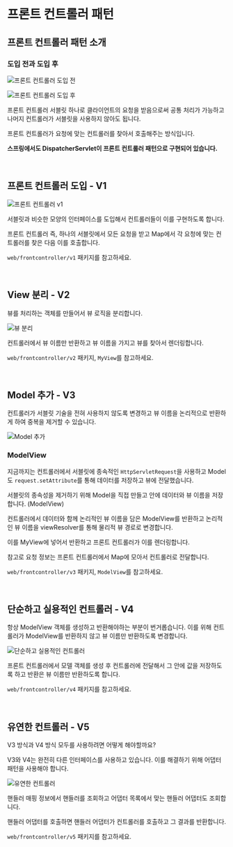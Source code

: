 # 프론트 컨트롤러 패턴

## 프론트 컨트롤러 패턴 소개

### 도입 전과 도입 후

![프론트 컨트롤러 도입 전](../image/before_frontcontroller.png)

![프론트 컨트롤러 도입 후](../image/after_frontcontroller.png)

프론트 컨트롤러 서블릿 하나로 클라이언트의 요청을 받음으로써 공통 처리가 가능하고 나머지 컨트롤러가 서블릿을 사용하지 않아도 됩니다.

프론트 컨트롤러가 요청에 맞는 컨트롤러를 찾아서 호출해주는 방식입니다.

**스프링에서도 DispatcherServlet이 프론트 컨트롤러 패턴으로 구현되어 있습니다.**

<br>

## 프론트 컨트롤러 도입 - V1

![프론트 컨트롤러 v1](../image/front_controller_v1.png)

서블릿과 비슷한 모양의 인터페이스를 도입해서 컨트롤러들이 이를 구현하도록 합니다.

프론트 컨트롤러 즉, 하나의 서블릿에서 모든 요청을 받고 Map에서 각 요청에 맞는 컨트롤러를 찾은 다음 이를 호출합니다.

`web/frontcontroller/v1` 패키지를 참고하세요.

<br>

## View 분리 - V2 

뷰를 처리하는 객체를 만들어서 뷰 로직을 분리합니다.

![뷰 분리](../image/divide_view.png)

컨트롤러에서 뷰 이름만 반환하고 뷰 이름을 가지고 뷰를 찾아서 렌더링합니다.

`web/frontcontroller/v2` 패키지, `MyView`를 참고하세요.

<br>

## Model 추가 - V3

컨트롤러가 서블릿 기술을 전혀 사용하지 않도록 변경하고 뷰 이름을 논리적으로 반환하게 하여 중복을 제거할 수 있습니다.

![Model 추가](../image/add_model.png)

### ModelView

지금까지는 컨트롤러에서 서블릿에 종속적인 `HttpServletRequest`을 사용하고 Model도 `request.setAttribute`를 통해 데이터를 저장하고 뷰에 전달했습니다.

서블릿의 종속성을 제거하기 위해 Model을 직접 만들고 안에 데이터와 뷰 이름을 저장합니다. (ModelView)

컨트롤러에서 데이터와 함께 논리적인 뷰 이름을 담은 ModelView를 반환하고 논리적인 뷰 이름을 viewResolver를 통해 물리적 뷰 경로로 변경합니다.

이를 MyView에 넣어서 반환하고 프론트 컨트롤러가 이를 렌더링합니다.

참고로 요청 정보는 프론트 컨트롤러에서 Map에 모아서 컨트롤러로 전달합니다.

`web/frontcontroller/v3` 패키지, `ModelView`를 참고하세요.

<br>

## 단순하고 실용적인 컨트롤러 - V4

항상 ModelView 객체를 생성하고 반환해야하는 부분이 번거롭습니다. 이를 위해 컨트롤러가 ModelView를 반환하지 않고 뷰 이름만 반환하도록 변경합니다.

![단순하고 실용적인 컨트롤러](../image/simple_controller.png)

프론트 컨트롤러에서 모델 객체를 생성 후 컨트롤러에 전달해서 그 안에 값을 저장하도록 하고 반환은 뷰 이름만 반환하도록 합니다.

`web/frontcontroller/v4` 패키지를 참고하세요.

<br>

## 유연한 컨트롤러 - V5

V3 방식과 V4 방식 모두를 사용하려면 어떻게 해야할까요?

V3와 V4는 완전히 다른 인터페이스를 사용하고 있습니다. 이를 해결하기 위해 어댑터 패턴을 사용해야 합니다.

![유연한 컨트롤러](../image/flexible_controller.png)

핸들러 매핑 정보에서 핸들러를 조회하고 어댑터 목록에서 맞는 핸들러 어댑터도 조회합니다.

핸들러 어댑터를 호출하면 핸들러 어댑터가 컨트롤러를 호출하고 그 결과를 반환합니다.

`web/frontcontroller/v5` 패키지를 참고하세요.

